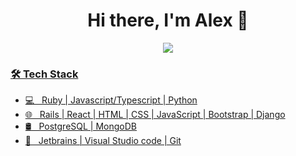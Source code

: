 <h1 align='center'>
  Hi there, I'm Alex 👋 
</h1

<!--
**alexleesonmill/alexleesonmill** is a ✨ _special_ ✨ repository because its `README.md` (this file) appears on your GitHub profile.

Here are some ideas to get you started:

- 🔭 I’m currently working on ...
- 🌱 I’m currently learning ...
- 👯 I’m looking to collaborate on ...
- 🤔 I’m looking for help with ...
- 💬 Ask me about ...
- 📫 How to reach me: ...
- 😄 Pronouns: ...
- ⚡ Fun fact: ...
-->
<p align='center'>
  <a href="https://www.linkedin.com/in/alexleesonmill/">
    <img src="https://img.shields.io/badge/linkedin-%230077B5.svg?&style=for-the-badge&logo=linkedin&logoColor=white" />
</p>

<h3>🛠 Tech Stack</h3>

- 💻 &nbsp; Ruby | Javascript/Typescript | Python 
- 🌐 &nbsp; Rails | React | HTML | CSS | JavaScript | Bootstrap | Django
- 🛢 &nbsp; PostgreSQL | MongoDB
- 🔧 &nbsp; Jetbrains | Visual Studio code | Git
